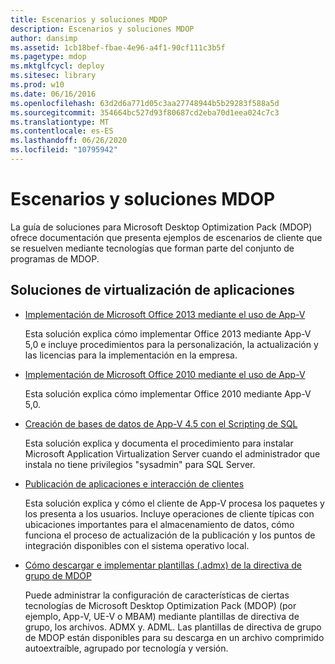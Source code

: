 ```yaml
---
title: Escenarios y soluciones MDOP
description: Escenarios y soluciones MDOP
author: dansimp
ms.assetid: 1cb18bef-fbae-4e96-a4f1-90cf111c3b5f
ms.pagetype: mdop
ms.mktglfcycl: deploy
ms.sitesec: library
ms.prod: w10
ms.date: 06/16/2016
ms.openlocfilehash: 63d2d6a771d05c3aa27748944b5b29283f588a5d
ms.sourcegitcommit: 354664bc527d93f80687cd2eba70d1eea024c7c3
ms.translationtype: MT
ms.contentlocale: es-ES
ms.lasthandoff: 06/26/2020
ms.locfileid: "10795942"
---
```

# Escenarios y soluciones MDOP


La guía de soluciones para Microsoft Desktop Optimization Pack (MDOP) ofrece documentación que presenta ejemplos de escenarios de cliente que se resuelven mediante tecnologías que forman parte del conjunto de programas de MDOP.

## Soluciones de virtualización de aplicaciones


-   [Implementación de Microsoft Office 2013 mediante el uso de App-V](../appv-v5/deploying-microsoft-office-2013-by-using-app-v.md)

    Esta solución explica cómo implementar Office 2013 mediante App-V 5,0 e incluye procedimientos para la personalización, la actualización y las licencias para la implementación en la empresa.

-   [Implementación de Microsoft Office 2010 mediante el uso de App-V](../appv-v5/deploying-microsoft-office-2010-by-using-app-v.md)

    Esta solución explica cómo implementar Office 2010 mediante App-V 5,0.

-   [Creación de bases de datos de App-V 4.5 con el Scripting de SQL](creating-app-v-45-databases-using-sql-scripting.md)

    Esta solución explica y documenta el procedimiento para instalar Microsoft Application Virtualization Server cuando el administrador que instala no tiene privilegios "sysadmin" para SQL Server.

-   [Publicación de aplicaciones e interacción de clientes](../appv-v5/application-publishing-and-client-interaction.md)

    Esta solución explica y cómo el cliente de App-V procesa los paquetes y los presenta a los usuarios. Incluye operaciones de cliente típicas con ubicaciones importantes para el almacenamiento de datos, cómo funciona el proceso de actualización de la publicación y los puntos de integración disponibles con el sistema operativo local.

-   [Cómo descargar e implementar plantillas (.admx) de la directiva de grupo de MDOP](how-to-download-and-deploy-mdop-group-policy--admx--templates.md)

    Puede administrar la configuración de características de ciertas tecnologías de Microsoft Desktop Optimization Pack (MDOP) (por ejemplo, App-V, UE-V o MBAM) mediante plantillas de directiva de grupo, los archivos. ADMX y. ADML. Las plantillas de directiva de grupo de MDOP están disponibles para su descarga en un archivo comprimido autoextraíble, agrupado por tecnología y versión.

 

 





